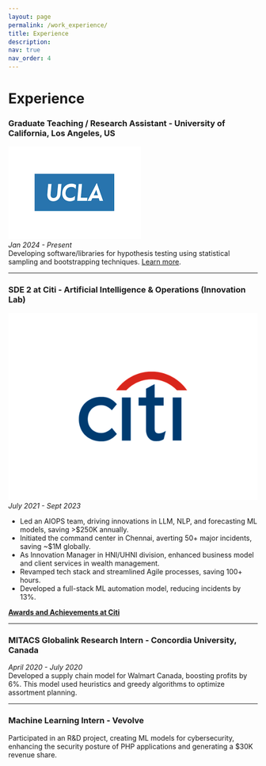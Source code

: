 ```yaml
---
layout: page
permalink: /work_experience/
title: Experience
description: 
nav: true
nav_order: 4
---
```


# Experience

### Graduate Teaching / Research Assistant - University of California, Los Angeles, US
![UCLA](../assets/img/ucla.png)  
*Jan 2024 - Present*  
Developing software/libraries for hypothesis testing using statistical sampling and bootstrapping techniques. [Learn more](https://pypi.org/project/statistics-library/).

---

### SDE 2 at Citi - Artificial Intelligence & Operations (Innovation Lab)
![Citi](../assets/img/citi.png)  
*July 2021 - Sept 2023*  
- Led an AIOPS team, driving innovations in LLM, NLP, and forecasting ML models, saving >$250K annually.
- Initiated the command center in Chennai, averting 50+ major incidents, saving ~$1M globally.
- As Innovation Manager in HNI/UHNI division, enhanced business model and client services in wealth management.
- Revamped tech stack and streamlined Agile processes, saving 100+ hours.
- Developed a full-stack ML automation model, reducing incidents by 13%.

**[Awards and Achievements at Citi](https://drive.google.com/file/d/1vz_iv6zuMCkshuL85D0IB-uaBy-M19_y/view?usp=sharing)**

---

### MITACS Globalink Research Intern - Concordia University, Canada
*April 2020 - July 2020*  
Developed a supply chain model for Walmart Canada, boosting profits by 6%. This model used heuristics and greedy algorithms to optimize assortment planning.

---

### Machine Learning Intern - Vevolve
Participated in an R&D project, creating ML models for cybersecurity, enhancing the security posture of PHP applications and generating a $30K revenue share.
